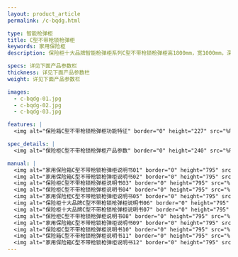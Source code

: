 ```yaml
---
layout: product_article
permalink: /c-bqdg.html

type: 智能枪弹柜
title: C型不带枪锁枪弹柜
keywords: 家用保险柜
description: 保险柜十大品牌智能枪弹柜系列C型不带枪锁枪弹柜高1800mm，宽1000mm，深550mm，主要用于武警部队、公安人员等出外执行任务使用。

specs: 详见下面产品参数栏
thickness: 详见下面产品参数栏
weight: 详见下面产品参数栏

images:
  - c-bqdg-01.jpg
  - c-bqdg-02.jpg
  - c-bqdg-03.jpg

features: |
  <img alt="保险箱C型不带枪锁枪弹柜功能特征" border="0" height="227" src="%PRODIMGS%/c-bqdg-gn.jpg" width="538" />

spec_details: |
  <img alt="保险柜C型不带枪锁枪弹柜产品参数" border="0" height="240" src="%PRODIMGS%/c-bqdg-cpcs.jpg" width="538" />

manual: |
  <img alt="家用保险箱C型不带枪锁枪弹柜说明书01" border="0" height="795" src="%PRODIMGS%/fg-sm01.jpg" width="538" />  
  <img alt="家用保险箱C型不带枪锁枪弹柜说明书02" border="0" height="795" src="%PRODIMGS%/fg-sm02.jpg" width="538" />  
  <img alt="保险柜C型不带枪锁枪弹柜说明书03" border="0" height="795" src="%PRODIMGS%/fg-sm03.jpg" width="538" />  
  <img alt="保险柜C型不带枪锁枪弹柜说明书04" border="0" height="795" src="%PRODIMGS%/fg-sm04.jpg" width="538" />  
  <img alt="家用保险柜C型不带枪锁枪弹柜说明书05" border="0" height="795" src="%PRODIMGS%/fg-sm05.jpg" width="538" />  
  <img alt="保险柜十大品牌C型不带枪锁枪弹柜说明书06" border="0" height="795" src="%PRODIMGS%/fg-sm06.jpg" width="538" />  
  <img alt="保险柜十大品牌C型不带枪锁枪弹柜说明书07" border="0" height="795" src="%PRODIMGS%/fg-sm07.jpg" width="538" />  
  <img alt="保险柜C型不带枪锁枪弹柜说明书08" border="0" height="795" src="%PRODIMGS%/fg-sm08.jpg" width="538" />  
  <img alt="家用保险箱C型不带枪锁枪弹柜说明书09" border="0" height="795" src="%PRODIMGS%/fg-sm09.jpg" width="538" />  
  <img alt="保险柜C型不带枪锁枪弹柜说明书10" border="0" height="795" src="%PRODIMGS%/fg-sm10.jpg" width="538" />  
  <img alt="保险箱C型不带枪锁枪弹柜说明书11" border="0" height="795" src="%PRODIMGS%/fg-sm11.jpg" width="538" />  
  <img alt="家用保险箱C型不带枪锁枪弹柜说明书12" border="0" height="795" src="%PRODIMGS%/fg-sm12.jpg" width="538" />
---
```

